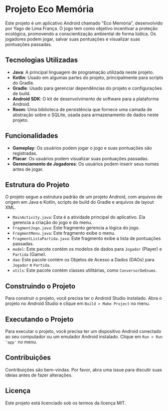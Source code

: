 # Projeto Eco Memória

Este projeto é um aplicativo Android chamado "Eco Memória", desenvolvido por Yago de Lima França. O jogo tem como objetivo incentivar a proteção ecológica, promovendo a conscientização ambiental de forma lúdica. Os jogadores podem jogar, salvar suas pontuações e visualizar suas pontuações passadas.

## Tecnologias Utilizadas

- **Java**: A principal linguagem de programação utilizada neste projeto.
- **Kotlin**: Usado em algumas partes do projeto, principalmente para scripts do Gradle.
- **Gradle**: Usado para gerenciar dependências do projeto e configurações de build.
- **Android SDK**: O kit de desenvolvimento de software para a plataforma Android.
- **Room**: Uma biblioteca de persistência que fornece uma camada de abstração sobre o SQLite, usada para armazenamento de dados neste projeto.

## Funcionalidades

- **Gameplay**: Os usuários podem jogar o jogo e suas pontuações são registradas.
- **Placar**: Os usuários podem visualizar suas pontuações passadas.
- **Gerenciamento de Jogadores**: Os usuários podem inserir seus nomes antes de jogar.

## Estrutura do Projeto

O projeto segue a estrutura padrão de um projeto Android, com arquivos de origem em Java e Kotlin, scripts de build do Gradle e arquivos de layout XML.

- `MainActivity.java`: Esta é a atividade principal do aplicativo. Ela gerencia a criação do jogo e do menu.
- `FragmentJogo.java`: Este fragmento gerencia a lógica do jogo.
- `FragmentMenu.java`: Este fragmento exibe o menu.
- `FragmentListaPartida.java`: Este fragmento exibe a lista de pontuações passadas.
- `model`: Este pacote contém os modelos de dados para `Jogador` (Player) e `Partida` (Game).
- `dao`: Este pacote contém os Objetos de Acesso a Dados (DAOs) para `Jogador` e `Partida`.
- `utils`: Este pacote contém classes utilitárias, como `ConversorDeEnums`.

## Construindo o Projeto

Para construir o projeto, você precisa ter o Android Studio instalado. Abra o projeto no Android Studio e clique em `Build > Make Project` no menu.

## Executando o Projeto

Para executar o projeto, você precisa ter um dispositivo Android conectado ao seu computador ou um emulador Android instalado. Clique em `Run > Run 'app'` no menu.

## Contribuições

Contribuições são bem-vindas. Por favor, abra uma issue para discutir suas ideias antes de fazer alterações.

## Licença

Este projeto está licenciado sob os termos da licença MIT.

